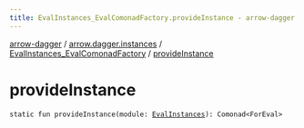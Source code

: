 ```yaml
---
title: EvalInstances_EvalComonadFactory.provideInstance - arrow-dagger
---
```


[arrow-dagger](../../index.html) / [arrow.dagger.instances](../index.html) / [EvalInstances_EvalComonadFactory](index.html) / [provideInstance](./provide-instance.html)

# provideInstance

`static fun provideInstance(module: `[`EvalInstances`](../-eval-instances/index.html)`): Comonad<ForEval>`